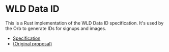 # WLD Data ID

This is a Rust implementation of the WLD Data ID specification. It's used by the Orb to generate IDs for signups and images.

- [Specification](https://docs.google.com/document/d/1cTvZUwkAwECzB346Y3o6kZx7vF20W1VNTAQ9PZlSA-8)
- [(Original proposal)](https://docs.google.com/document/d/1nzlaAdwnxnHXUnn68hq9Ak7ACyb55fxz5qG0rq6I1Ts)
